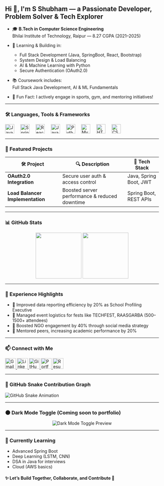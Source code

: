 <h2 align="left">Hi 👋, I'm S Shubham — a Passionate Developer, Problem Solver & Tech Explorer </h2>

- 🎓 **B.Tech in Computer Science Engineering**  
  Bhilai Institute of Technology, Raipur — 8.27 CGPA (2021–2025)

- 🧠 Learning & Building in:
  - Full Stack Development (Java, SpringBoot, React, Bootstrap)
  - System Design & Load Balancing
  - AI & Machine Learning with Python
  - Secure Authentication (OAuth2.0)

- 📚 Coursework includes:  
  Full Stack Java Development, AI & ML Fundamentals

- 🧩 Fun Fact: I actively engage in sports, gym, and mentoring initiatives!

---

### 🛠️ Languages, Tools & Frameworks

<div align="left">
  <img src="https://cdn.jsdelivr.net/gh/devicons/devicon/icons/java/java-original.svg" height="30" alt="Java" />
  <img width="12" />
  <img src="https://cdn.jsdelivr.net/gh/devicons/devicon/icons/spring/spring-original.svg" height="30" alt="Spring Boot" />
  <img width="12" />
  <img src="https://cdn.jsdelivr.net/gh/devicons/devicon/icons/react/react-original.svg" height="30" alt="React" />
  <img width="12" />
  <img src="https://cdn.jsdelivr.net/gh/devicons/devicon/icons/javascript/javascript-original.svg" height="30" alt="JavaScript" />
  <img width="12" />
  <img src="https://cdn.jsdelivr.net/gh/devicons/devicon/icons/python/python-original.svg" height="30" alt="Python" />
  <img width="12" />
  <img src="https://cdn.jsdelivr.net/gh/devicons/devicon/icons/mysql/mysql-original.svg" height="30" alt="MySQL" />
  <img width="12" />
  <img src="https://cdn.jsdelivr.net/gh/devicons/devicon/icons/html5/html5-original.svg" height="30" alt="HTML5" />
  <img width="12" />
  <img src="https://cdn.jsdelivr.net/gh/devicons/devicon/icons/css3/css3-original.svg" height="30" alt="CSS3" />
</div>

---

### 📂 Featured Projects

| 🛠️ Project | 🔍 Description | 🧰 Tech Stack |
|------------|----------------|--------------|
| **OAuth2.0 Integration** | Secure user auth & access control | Java, Spring Boot, JWT |
| **Load Balancer Implementation** | Boosted server performance & reduced downtime | Spring Boot, REST APIs |

---

### 📊 GitHub Stats

<div align="center">
  <img src="https://github-readme-stats.vercel.app/api?username=SShubham1111&show_icons=true&theme=dracula&count_private=true" height="150" />
  <img src="https://github-readme-stats.vercel.app/api/top-langs/?username=SShubham1111&layout=compact&theme=dracula" height="150" />
</div>

---

### 💼 Experience Highlights

- 🔹 Improved data reporting efficiency by 20% as School Profiling Executive  
- 🔹 Managed event logistics for fests like TECHFEST, RAASGARBA (500–1500+ attendees)  
- 🔹 Boosted NGO engagement by 40% through social media strategy  
- 🔹 Mentored peers, increasing academic performance by 20%

---

### 📫 Connect with Me

<div align="left">
  <a href="mailto:sshubham22062003@gmail.com" target="_blank">
    <img src="https://img.shields.io/static/v1?message=Gmail&logo=gmail&color=D14836&style=for-the-badge" height="35" alt="Gmail" />
  </a>
  <a href="https://www.linkedin.com/in/s-shubham-317359229" target="_blank">
    <img src="https://img.shields.io/static/v1?message=LinkedIn&logo=linkedin&color=0077B5&style=for-the-badge" height="35" alt="LinkedIn" />
  </a>
  <a href="https://github.com/SShubham1111" target="_blank">
    <img src="https://img.shields.io/static/v1?message=GitHub&logo=github&color=181717&style=for-the-badge" height="35" alt="GitHub" />
  </a>
  <a href="https://your-portfolio-link.com" target="_blank">
    <img src="https://img.shields.io/static/v1?message=Portfolio&logo=vercel&color=black&style=for-the-badge" height="35" alt="Portfolio" />
  </a>
  <a href="https://your-resume-hosting.com/S_Shubham@resume.pdf" target="_blank">
    <img src="https://img.shields.io/static/v1?message=Resume&logo=adobeacrobatreader&color=FF0000&style=for-the-badge" height="35" alt="Resume" />
  </a>
</div>

---

### 🔄 GitHub Snake Contribution Graph

<img src="https://raw.githubusercontent.com/maurodesouza/maurodesouza/output/snake.svg" alt="GitHub Snake Animation" />

---

### 🌑 Dark Mode Toggle (Coming soon to portfolio)

<p align="center">
  <img src="https://github-readme-toggle-theme.vercel.app/api/toggle?user=SShubham1111" alt="Dark Mode Toggle Preview" />
</p>

---

### 🧠 Currently Learning

- Advanced Spring Boot
- Deep Learning (LSTM, CNN)
- DSA in Java for interviews
- Cloud (AWS basics)



#### ✨ Let’s Build Together, Collaborate, and Contribute 🚀


